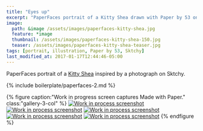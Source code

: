 ```yaml
---
title: "Eyes up"
excerpt: "PaperFaces portrait of a Kitty Shea drawn with Paper by 53 on an iPad."
image: 
  path: &image /assets/images/paperfaces-kitty-shea.jpg 
  feature: *image
  thumbnail: /assets/images/paperfaces-kitty-shea-150.jpg
  teaser: /assets/images/paperfaces-kitty-shea-teaser.jpg
tags: [portrait, illustration, Paper by 53, Sktchy]
last_modified_at: 2017-01-17T12:44:46-05:00
---
```


PaperFaces portrait of a [Kitty Shea](http://sktchy.com/IgayeD ) inspired by a photograph on Sktchy.

{% include boilerplate/paperfaces-2.md %}

{% figure caption:"Work in progress screen captures Made with Paper." class:"gallery-3-col" %}
[![Work in process screenshot](/assets/images/paperfaces-kitty-shea-process-1-600.jpg)](/assets/images/paperfaces-kitty-shea-process-1-lg.jpg) [![Work in process screenshot](/assets/images/paperfaces-kitty-shea-process-2-600.jpg)](/assets/images/paperfaces-kitty-shea-process-2-lg.jpg) [![Work in process screenshot](/assets/images/paperfaces-kitty-shea-process-3-600.jpg)](/assets/images/paperfaces-kitty-shea-process-3-lg.jpg) [![Work in process screenshot](/assets/images/paperfaces-kitty-shea-process-4-600.jpg)](/assets/images/paperfaces-kitty-shea-process-4-lg.jpg) [![Work in process screenshot](/assets/images/paperfaces-kitty-shea-process-5-600.jpg)](/assets/images/paperfaces-kitty-shea-process-5-lg.jpg)
{% endfigure %}
